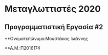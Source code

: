 # Μεταγλωττιστές 2020
## Προγραμματιστική Εργασία #2

**Ονοματεπώνυμο:Μουστάκας Ιωάννης

**Α.Μ.:Π2016174


